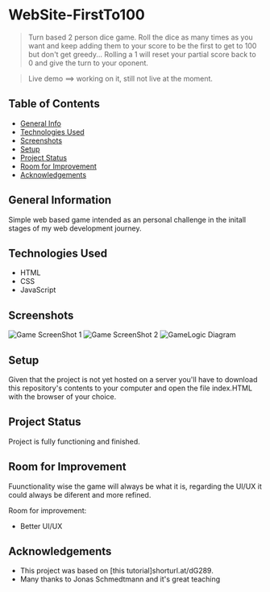 # WebSite-FirstTo100 

> Turn based 2 person dice game. Roll the dice as many times as you want and keep adding them to your score to be the first to get to 100 but don't get greedy... Rolling a 1 will reset your partial score back to 0 and give the turn to your oponent. 

> Live demo ==> working on it, still not live at the moment.

## Table of Contents
* [General Info](#general-information)
* [Technologies Used](#technologies-used)
* [Screenshots](#screenshots)
* [Setup](#setup)
* [Project Status](#project-status)
* [Room for Improvement](#room-for-improvement)
* [Acknowledgements](#acknowledgements)


## General Information
Simple web based game intended as an personal challenge in the initall stages of my web development journey.  

## Technologies Used
- HTML
- CSS
- JavaScript


## Screenshots
![Game ScreenShot 1](./ScreenShot1)
![Game ScreenShot 2](./ScreenShot1)
![GameLogic Diagram](./pig-game-flowchart.png)

## Setup
Given that the project is not yet hosted on a server you'll have to download this repository's contents to your computer and open the file index.HTML with the browser of your choice. 


## Project Status
Project is fully functioning and finished.


## Room for Improvement
Fuunctionality wise the game will always be what it is, regarding the UI/UX it could always be  diferent and more refined.

Room for improvement:
- Better UI/UX


## Acknowledgements
- This project was based on [this tutorial]shorturl.at/dG289.
- Many thanks to Jonas Schmedtmann and it's great teaching
